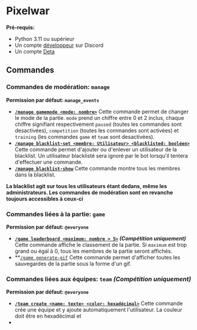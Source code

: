 # Pixelwar

**Pré-requis:**
- Python 3.11 ou supérieur
- Un compte [développeur](https://discord.com/developers) sur Discord
- Un compte [Deta](https://deta.space)

## Commandes

### Commandes de modération: `manage`
**Permission par défaut: `manage_events`**

* **[`/manage gamemode <mode: nombre>`](https://github.com/okayhappex/PixelWar/blob/e0cd342b1206efe12fe3adb620bbfec1bbeaf4a7/main.py#L42)** Cette commande permet de changer le mode de la partie. `mode` prend un chiffre entre 0 et 2 inclus, chaque chiffre signifiant respectivement `paused` (toutes les commandes sont desactivées), `competition` (toutes les commandes sont activées) et `training` (les commandes `game` et `team` sont desactivées).
* **[`/manage blacklist-set <membre: Utilisateur> <blacklisted: booléen>`](https://github.com/okayhappex/PixelWar/blob/e0cd342b1206efe12fe3adb620bbfec1bbeaf4a7/main.py#L54)** Cette commande permet d'ajouter ou d'enlever un utilisateur de la blacklist. Un utilisateur blacklisté sera ignoré par le bot lorsqu'il tentera d'effectuer une commande.
* **[`/manage blacklist-show`](https://github.com/okayhappex/PixelWar/blob/e0cd342b1206efe12fe3adb620bbfec1bbeaf4a7/main.py#L69)** Cette commande montre tous les membres dans la blacklist.

**La blacklist agit sur tous les utilisateurs étant dedans, même les administrateurs. Les commandes de modération sont en revanche toujours accessibles à ceux-ci**

### Commandes liées à la partie: `game`
**Permission par défaut: `@everyone`**

* **[`/game leaderboard <maximum: nombre = 5>`](https://github.com/okayhappex/PixelWar/blob/e0cd342b1206efe12fe3adb620bbfec1bbeaf4a7/main.py#L92) _(Compétition uniquement)_** Cette commande affiche le classement de la partie. Si `maximum` est trop grand ou égal à 0, tous les membres de la partie seront affichés.
* **[`/game generate-gif`](https://github.com/okayhappex/PixelWar/blob/e0cd342b1206efe12fe3adb620bbfec1bbeaf4a7/main.py#L128) Cette commande permet d'afficher toutes les sauvegardes de la partie sous la forme d'un gif.

### Commandes liées aux équipes: `team` _(Compétition uniquement)_
**Permission par défaut: `@everyone`**

* **[`/team create <name: texte> <color: hexadécimal>`](https://github.com/okayhappex/PixelWar/blob/e0cd342b1206efe12fe3adb620bbfec1bbeaf4a7/main.py#L136)** Cette commande crée une équipe et y ajoute automatiquement l'utilisateur. La couleur doit être en hexadécimal et
* 
